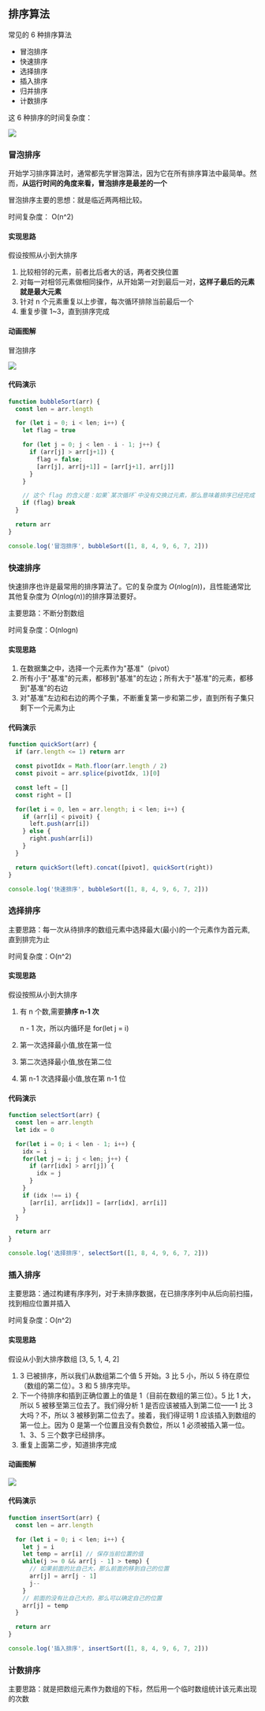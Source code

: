 ## 排序算法

常见的 6 种排序算法

- 冒泡排序
- 快速排序
- 选择排序
- 插入排序
- 归并排序
- 计数排序


这 6 种排序的时间复杂度：

![](../..//imgs/img20.png)



### 冒泡排序

开始学习排序算法时，通常都先学冒泡算法，因为它在所有排序算法中最简单。然而，**从运行时间的角度来看，冒泡排序是最差的一个**



冒泡排序主要的思想：就是临近两两相比较。

时间复杂度： O(n^2)

#### 实现思路

假设按照从小到大排序

1. 比较相邻的元素，前者比后者大的话，两者交换位置
2. 对每一对相邻元素做相同操作，从开始第一对到最后一对，**这样子最后的元素就是最大元素**
3. 针对 n 个元素重复以上步骤，每次循环排除当前最后一个
4. 重复步骤 1~3，直到排序完成

#### 动画图解

冒泡排序

![](./imgs/img1.gif)

#### 代码演示

```js
function bubbleSort(arr) {
  const len = arr.length

  for (let i = 0; i < len; i++) {
    let flag = true

    for (let j = 0; j < len - i - 1; j++) {
      if (arr[j] > arr[j+1]) {
        flag = false;
        [arr[j], arr[j+1]] = [arr[j+1], arr[j]]
      }
    }

    // 这个 flag 的含义是：如果`某次循环`中没有交换过元素，那么意味着排序已经完成
    if (flag) break
  }

  return arr
}

console.log('冒泡排序', bubbleSort([1, 8, 4, 9, 6, 7, 2]))
```



### 快速排序

快速排序也许是最常用的排序算法了。它的复杂度为 *O*(*n*log(*n*))，且性能通常比其他复杂度为 *O*(*n*log(*n*))的排序算法要好。



主要思路：不断分割数组

时间复杂度：O(nlogn)

#### 实现思路

1. 在数据集之中，选择一个元素作为"基准"（pivot）
2. 所有小于"基准"的元素，都移到"基准"的左边；所有大于"基准"的元素，都移到"基准"的右边
3. 对"基准"左边和右边的两个子集，不断重复第一步和第二步，直到所有子集只剩下一个元素为止

#### 代码演示

```js
function quickSort(arr) {
  if (arr.length <= 1) return arr

  const pivotIdx = Math.floor(arr.length / 2)
  const pivoit = arr.splice(pivotIdx, 1)[0]

  const left = []
  const right = []

  for(let i = 0, len = arr.length; i < len; i++) {
    if (arr[i] < pivoit) {
      left.push(arr[i])
    } else {
      right.push(arr[i])
    }
  }

  return quickSort(left).concat([pivot], quickSort(right))
}

console.log('快速排序', bubbleSort([1, 8, 4, 9, 6, 7, 2]))
```



### 选择排序

主要思路：每一次从待排序的数组元素中选择最大(最小)的一个元素作为首元素,直到排完为止

时间复杂度：O(n^2)

#### 实现思路

假设按照从小到大排序

1. 有 n 个数,需要**排序 n-1 次**

   n - 1 次，所以内循环是 for(let j = i)

2. 第一次选择最小值,放在第一位

3. 第二次选择最小值,放在第二位

4. 第 n-1 次选择最小值,放在第 n-1 位

#### 代码演示

```js
function selectSort(arr) {
  const len = arr.length
  let idx = 0

  for(let i = 0; i < len - 1; i++) {
    idx = i
    for(let j = i; j < len; j++) {
      if (arr[idx] > arr[j]) {
        idx = j
      }
    }
    if (idx !== i) {
      [arr[i], arr[idx]] = [arr[idx], arr[i]]
    }
  }

  return arr
}

console.log('选择排序', selectSort([1, 8, 4, 9, 6, 7, 2]))
```



### 插入排序

主要思路：通过构建有序序列，对于未排序数据，在已排序序列中从后向前扫描，找到相应位置并插入

时间复杂度：O(n^2)

#### 实现思路

假设从小到大排序数组 [3, 5, 1, 4, 2]

1. 3 已被排序，所以我们从数组第二个值 5 开始。3 比 5 小，所以 5 待在原位（数组的第二位）。3 和 5 排序完毕。
2. 下一个待排序和插到正确位置上的值是 1（目前在数组的第三位）。5 比 1 大，所以 5 被移至第三位去了。我们得分析 1 是否应该被插入到第二位——1 比 3 大吗？不，所以 3 被移到第二位去了。接着，我们得证明 1 应该插入到数组的第一位上。因为 0 是第一个位置且没有负数位，所以 1 必须被插入第一位。1、3、5 三个数字已经排序。
3. 重复上面第二步，知道排序完成

#### 动画图解

![](./imgs/img2.gif)

#### 代码演示

```js
function insertSort(arr) {
  const len = arr.length

  for (let i = 0; i < len; i++) {
    let j = i
    let temp = arr[i] // 保存当前位置的值
    while(j >= 0 && arr[j - 1] > temp) {
      // 如果前面的比自己大，那么前面的移到自己的位置
      arr[j] = arr[j - 1]
      j--
    }
    // 前面的没有比自己大的，那么可以确定自己的位置
    arr[j] = temp
  }

  return arr
}

console.log('插入排序', insertSort([1, 8, 4, 9, 6, 7, 2]))
```



### 计数排序

主要思路：就是把数组元素作为数组的下标，然后用一个临时数组统计该元素出现的次数